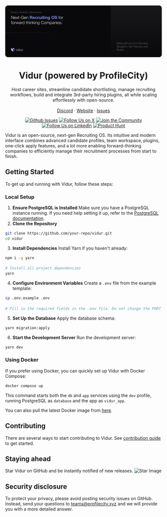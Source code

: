 <p align="center">
  <a href="https://github.com/nirvanaOSS/vidur">
   <img src="./header.png" alt="Logo">
  </a>

<h1 align="center">Vidur (powered by ProfileCity)</h3>

<p align="center">
    Host career sites, streamline candidate shortlisting, manage recruiting workflows, build and integrate 3rd-party hiring plugins, all while scaling effortlessly with open-source.
    <br /><br />
    <a href="https://discord.gg/9ms5uYF8xF">Discord</a>
    ·
    <a href="https://www.profilecity.xyz/vidur">Website</a>
    ·
    <a href="https://github.com/profilecity/vidur/issues">Issues</a>
  </p>
</p>

<p align="center">
  <a href="https://github.com/profilecity/vidur/"><img src="https://img.shields.io/github/stars/profilecity/vidur?style=social" alt="Github Issues"></a>
   <a href="https://x.com/profilecityhq"><img src="https://img.shields.io/twitter/follow/profilecityhq" alt="Follow Us on X"></a>
   <a href="https://discord.com/invite/cRaukv9dJ2"><img src="https://img.shields.io/badge/Discord%20-%20Join%20the%20Community%20-%20%235865F2" alt="Join the Community"></a>
   <a href="https://www.linkedin.com/company/profilecity"><img src="https://img.shields.io/badge/LinkedIn-Profilecity-blue" alt="Follow Us on LinkedIn"></a>
   <a href="https://www.producthunt.com/products/vidur"><img src="https://img.shields.io/badge/Product%20Hunt%20-%20Vidur%20-%20%23DA552F" alt="Product Hunt"></a>
</p>

Vidur is an open-source, next-gen Recruiting OS. Its intuitive and modern interface combines advanced candidate profiles, team workspace, plugins, one-click apply features, and a lot more enabling forward-thinking companies to efficiently manage their recruitment processes from start to finish.


## Getting Started
To get up and running with Vidur, follow these steps:

### Local Setup
1. **Ensure PostgreSQL is Installed** Make sure you have a PostgreSQL instance running. If you need help setting it up, refer to the [PostgreSQL documentation](https://www.postgresql.org/docs/).
2. **Clone the Repository**
```bash
git clone https://github.com/your-repo/vidur.git
cd vidur
```
3. **Install Dependencies** Install Yarn if you haven't already:
```bash
npm i -g yarn

# Install all project dependencies
yarn
```
4. **Configure Environment Variables** Create a `.env` file from the example template:
```bash
cp .env.example .env

# Fill in the required fields in the .env file. Do not change the PORT value.
```

5. **Set Up the Database** Apply the database schema:
```bash
yarn migration:apply
```
6.  **Start the Development Server** Run the development server:
```bash
yarn dev
```

### Using Docker
If you prefer using Docker, you can quickly set up Vidur with Docker Compose:
```bash 
docker compose up
```
This command starts both the `db` and `app` services using the `dev` profile, running PostgreSQL as `database` and the app as `vidur_app`.

You can also pull the latest Docker image from [here](https://hub.docker.com/r/profilecity/vidur/tags).


## Contributing
There are several ways to start contributing to Vidur. See [contribution guide](./CONTRIBUTING.md) to get started.

## Staying ahead
Star Vidur on GitHub and be instantly notified of new releases.
![Star Image](asset/star-repo.gif)

## Security disclosure

To protect your privacy, please avoid posting security issues on GitHub. Instead, send your questions to teams@profilecity.xyz and we will provide you with a more detailed answer.
